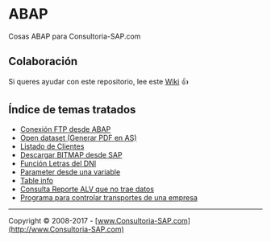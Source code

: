 # ABAP
Cosas ABAP para Consultoria-SAP.com

## Colaboración 
Si queres ayudar con este repositorio, lee este [Wiki](https://github.com/SidVal/ABAP/wiki) :+1:

## Índice de temas tratados

* [Conexión FTP desde ABAP](https://github.com/SidVal/ABAP/tree/master/FTP)
* [Open dataset (Generar PDF en AS)](https://github.com/SidVal/ABAP/tree/master/OTF-TO-PDF)
* [Listado de Clientes](https://github.com/SidVal/ABAP/tree/master/LISTADO-CLIENTES)
* [Descargar BITMAP desde SAP](https://github.com/SidVal/ABAP/tree/master/Download-BITMAP-from-SAP)
* [Función Letras del DNI](https://github.com/SidVal/ABAP/blob/master/letras-dni/)
* [Parameter desde una variable](https://github.com/SidVal/ABAP/tree/master/parameter-desde-una-variable)
* [Table info](https://github.com/SidVal/ABAP/tree/master/TABLE-INFO)
* [Consulta Reporte ALV que no trae datos](https://github.com/SidVal/ABAP/tree/master/Reporte-ALV)
* [Programa para controlar transportes de una empresa](https://github.com/SidVal/ABAP/tree/master/control-transporte-empresa)


***
Copyright © 2008-2017 - [www.Consultoria-SAP.com](http://www.Consultoria-SAP.com)
